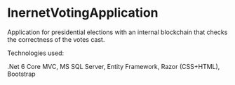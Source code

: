 # InernetVotingApplication
Application for presidential elections with an internal blockchain that checks the correctness of the votes cast.

Technologies used:

.Net 6 Core MVC, MS SQL Server, Entity Framework, Razor (CSS+HTML), Bootstrap
